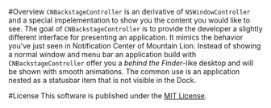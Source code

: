 #Overview
 `CNBackstageController` is an derivative of `NSWindowController` and a special impelementation to show you the content you would like to see. The goal of `CNBackstageController` is to provide the developer a slightly different interface for presenting an application. It mimics the behavior you've just seen in Notification Center of Mountain Lion. Instead of showing a normal window and menu bar an application build with `CNBackstageController` offer you a *behind the Finder*-like desktop and will be shown with smooth animations. The common use is an application nested as a statusbar item that is not visible in the Dock.


#License
This software is published under the [MIT License](http://cocoanaut.mit-license.org).
